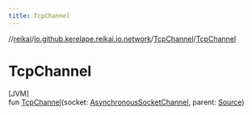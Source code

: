 ```yaml
---
title: TcpChannel
---
```

//[reikai](../../../index.html)/[io.github.kerelape.reikai.io.network](../index.html)/[TcpChannel](index.html)/[TcpChannel](-tcp-channel.html)



# TcpChannel



[JVM]\
fun [TcpChannel](-tcp-channel.html)(socket: [AsynchronousSocketChannel](https://docs.oracle.com/javase/8/docs/api/java/nio/channels/AsynchronousSocketChannel.html), parent: [Source](../../io.github.kerelape.reikai.io/-source/index.html))




